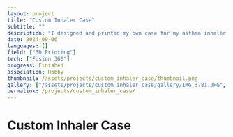 ```yaml
---
layout: project
title: "Custom Inhaler Case"
subtitle: ""
description: "I designed and printed my own case for my asthma inhaler. It was fully designed by myself and I used 6x2mm magnets to hold the case together."
date: 2024-09-06
languages: []
field: ["3D Printing"]
tech: ["Fusion 360"]
progress: Finished
association: Hobby
thumbnail: /assets/projects/custom_inhaler_case/thumbnail.png
gallery: ["/assets/projects/custom_inhaler_case/gallery/IMG_3781.JPG", "/assets/projects/custom_inhaler_case/gallery/IMG_3782.JPG", "/assets/projects/custom_inhaler_case/gallery/IMG_3783.JPG", "/assets/projects/custom_inhaler_case/gallery/IMG_3797.JPG", "/assets/projects/custom_inhaler_case/gallery/IMG_3798.JPG", "/assets/projects/custom_inhaler_case/gallery/IMG_3799.JPG", "/assets/projects/custom_inhaler_case/gallery/gallery.json", "/assets/projects/custom_inhaler_case/gallery/image.PNG"]
permalink: /projects/custom_inhaler_case/
---
```


# Custom Inhaler Case

